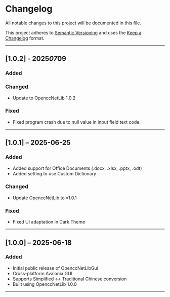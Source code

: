 # Changelog

All notable changes to this project will be documented in this file.

This project adheres to [Semantic Versioning](https://semver.org/spec/v2.0.0.html) and uses the [Keep a Changelog](https://keepachangelog.com/en/1.0.0/) format.

---
## [1.0.2] - 2025*07*09
### Added

### Changed
- Update to OpenccNetLib 1.0.2

### Fixed
- Fixed program crash due to null value in input field text code. 

---

## [1.0.1] – 2025-06-25
### Added
- Added support for Office Documents (.docx, .xlsx, .pptx, .odt)
- Added setting to use Custom Dictionary

### Changed
- Update OpenccNetLib to v1.0.1

### Fixed
- Fixed UI adaptation in Dark Theme

---

## [1.0.0] – 2025-06-18
### Added
- Initial public release of OpenccNetLibGui
- Cross-platform Avalonia GUI
- Supports Simplified <-> Traditional Chinese conversion
- Built using OpenccNetLib 1.0.0

---
